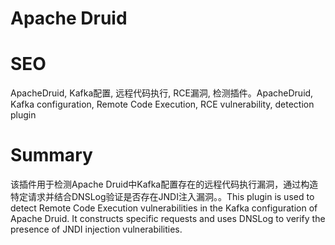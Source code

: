 # Apache Druid
# SEO
ApacheDruid, Kafka配置, 远程代码执行, RCE漏洞, 检测插件。ApacheDruid, Kafka configuration, Remote Code Execution, RCE vulnerability, detection plugin
# Summary
该插件用于检测Apache Druid中Kafka配置存在的远程代码执行漏洞，通过构造特定请求并结合DNSLog验证是否存在JNDI注入漏洞。。This plugin is used to detect Remote Code Execution vulnerabilities in the Kafka configuration of Apache Druid. It constructs specific requests and uses DNSLog to verify the presence of JNDI injection vulnerabilities.

